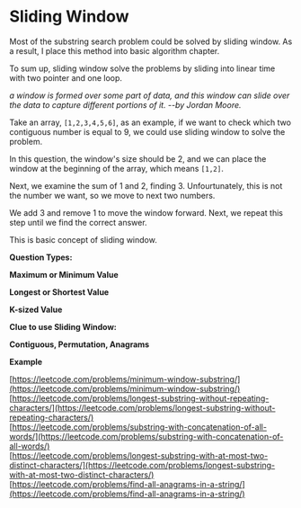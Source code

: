 # Sliding Window

Most of the substring search problem could be solved by sliding window. As a result, I place this method into basic algorithm chapter.

To sum up, sliding window solve the problems by sliding into linear time with two pointer and one loop.



*a window is formed over some part of data, and this window can slide over the data to capture different portions of it. --by Jordan Moore.*



Take an array, ``[1,2,3,4,5,6]``, as an example, if we want to check which two contiguous number is equal to 9, we could use sliding window to solve the problem.

In this question, the window's size should be 2, and we can place the window at the beginning of the array, which means ``[1,2]``.

Next, we examine the sum of 1 and 2, finding 3. Unfourtunately, this is not the number we want, so we move to next two numbers.

We add 3 and remove 1 to move the window forward. Next, we repeat this step until we find the correct answer.

This is basic concept of sliding window.



__Question Types:__

   **Maximum or Minimum Value**

   **Longest or Shortest Value**

   **K-sized Value**

__Clue to use Sliding Window:__

**Contiguous, Permutation, Anagrams**

__Example__

[https://leetcode.com/problems/minimum-window-substring/](https://leetcode.com/problems/minimum-window-substring/)    
[https://leetcode.com/problems/longest-substring-without-repeating-characters/](https://leetcode.com/problems/longest-substring-without-repeating-characters/)    
[https://leetcode.com/problems/substring-with-concatenation-of-all-words/](https://leetcode.com/problems/substring-with-concatenation-of-all-words/)   
[https://leetcode.com/problems/longest-substring-with-at-most-two-distinct-characters/](https://leetcode.com/problems/longest-substring-with-at-most-two-distinct-characters/)   
[https://leetcode.com/problems/find-all-anagrams-in-a-string/](https://leetcode.com/problems/find-all-anagrams-in-a-string/)   

